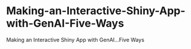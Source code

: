 # Making-an-Interactive-Shiny-App-with-GenAI-Five-Ways
Making an Interactive Shiny App with GenAI…Five Ways
